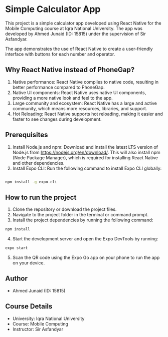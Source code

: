 # Simple Calculator App

This project is a simple calculator app developed using React Native for the Mobile Computing course at Iqra National University. The app was developed by Ahmed Junaid (ID: 15815) under the supervision of Sir Asfandyar.

The app demonstrates the use of React Native to create a user-friendly interface with buttons for each number and operator.

## Why React Native instead of PhoneGap?

1. Native performance: React Native compiles to native code, resulting in better performance compared to PhoneGap.
2. Native UI components: React Native uses native UI components, providing a more native look and feel to the app.
3. Large community and ecosystem: React Native has a large and active community, which means more resources, libraries, and support.
4. Hot Reloading: React Native supports hot reloading, making it easier and faster to see changes during development.

## Prerequisites

1. Install Node.js and npm: Download and install the latest LTS version of Node.js from https://nodejs.org/en/download/. This will also install npm (Node Package Manager), which is required for installing React Native and other dependencies.
2. Install Expo CLI: Run the following command to install Expo CLI globally:

```bash

npm install -g expo-cli

```

## How to run the project

1. Clone the repository or download the project files.
2. Navigate to the project folder in the terminal or command prompt.
3. Install the project dependencies by running the following command:

```bash
npm install
```

4. Start the development server and open the Expo DevTools by running:

```bash
expo start
```

5. Scan the QR code using the Expo Go app on your phone to run the app on your device.

## Author

- Ahmed Junaid (ID: 15815)

## Course Details

- University: Iqra National University
- Course: Mobile Computing
- Instructor: Sir Asfandyar
